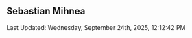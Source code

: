 <h2>Sebastian Mihnea</h2>

<!--RECENT_ACTIVITY:start-->
<!--RECENT_ACTIVITY:end-->
<!--RECENT_ACTIVITY:last_update-->
Last Updated: Wednesday, September 24th, 2025, 12:12:42 PM
<!--RECENT_ACTIVITY:last_update_end-->

<!---LOL-STATS-START-HERE--->
<!---LOL-STATS-END-HERE--->
